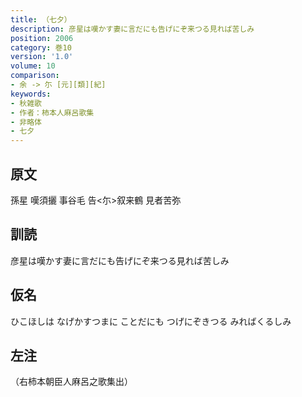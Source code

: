 ```yaml
---
title: （七夕）
description: 彦星は嘆かす妻に言だにも告げにぞ来つる見れば苦しみ
position: 2006
category: 巻10
version: '1.0'
volume: 10
comparison:
- 余 -> 尓 [元][類][紀]
keywords:
- 秋雑歌
- 作者：柿本人麻呂歌集
- 非略体
- 七夕
---
```


## 原文

孫星 嘆須攦 事谷毛 告<尓>叙来鶴 見者苦弥

## 訓読

彦星は嘆かす妻に言だにも告げにぞ来つる見れば苦しみ

## 仮名

ひこほしは なげかすつまに ことだにも つげにぞきつる みればくるしみ

## 左注

（右柿本朝臣人麻呂之歌集出）
